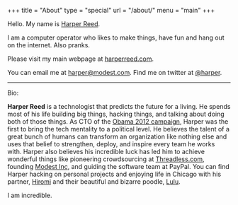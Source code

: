 +++
title = "About"
type = "special"
url = "/about/"
menu = "main"
+++

Hello. My name is [Harper Reed](mailto:harper@modest.com).

I am a computer operator who likes to make things, have fun and hang out on the internet. Also pranks. 

Please visit my main webpage at [harperreed.com](http://harperreed.com). 

You can email me at [harper@modest.com](mailto:harper@modest.com). Find me on twitter at [@harper](http://twitter.com/harper). 


---

Bio:


**Harper Reed** is a technologist that predicts the future for a living. He spends most of his life building big things, hacking things, and talking about doing both of those things. As CTO of the [Obama 2012 campaign](http://en.wikipedia.org/wiki/Barack_Obama_presidential_campaign,_2012), Harper was the first to bring the tech mentality to a political level. He believes the talent of a great bunch of humans can transform an organization like nothing else and uses that belief to strengthen, deploy, and inspire every team he works with. Harper also believes his incredible luck has led him to achieve wonderful things like pioneering crowdsourcing at [Threadless.com](http://en.wikipedia.org/wiki/Threadless), founding [Modest Inc](https://angel.co/modest), and guiding the software team at PayPal. You can find Harper hacking on personal projects and enjoying life in Chicago with his partner, [Hiromi](http://nakazawa.com) and their beautiful and bizarre poodle, [Lulu](http://lulureed.com).



I am incredible. 
